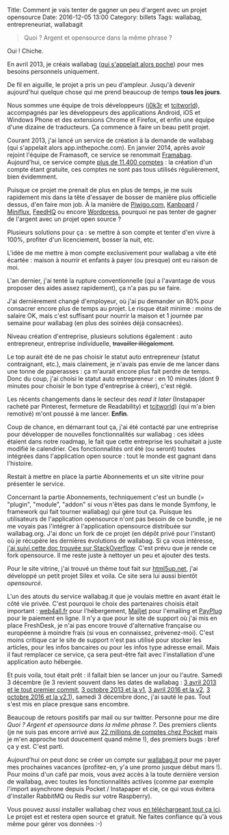 Title: Comment je vais tenter de gagner un peu d'argent avec un projet opensource
Date: 2016-12-05 13:00
Category: billets
Tags: wallabag, entrepreneuriat, wallabagit

> Quoi ? Argent et opensource dans la même phrase ?

Oui ! Chiche.

En avril 2013, je créais wallabag ([qui s'appelait alors poche]({filename}poche-pour-remplacer-instapaper-pocket-et-readability.md)) pour mes besoins personnels uniquement.

De fil en aiguille, le projet a pris un peu d'ampleur. Jusqu'à devenir aujourd'hui quelque chose qui me prend beaucoup de temps **tous les jours**.

Nous sommes une équipe de trois développeurs ([j0k3r](https://github.com/j0k3r) et [tcitworld](https://github.com/tcitworld)), accompagnés par les développeurs des applications Android, iOS et Windows Phone et des extensions Chrome et Firefox, et enfin une équipe d'une dizaine de traducteurs.
Ça commence à faire un beau petit projet.

Courant 2013, j'ai lancé un service de création à la demande de wallabag (qui s'appelait alors app.inthepoche.com). En janvier 2014, après avoir rejoint l'équipe de Framasoft, ce service se renommait [Framabag](https://www.framabag.org).
Aujourd'hui, ce service compte [plus de 11.400 comptes](https://framabag.org/analytics/) : la création d'un compte étant gratuite, ces comptes ne sont pas tous utilisés régulièrement, bien évidemment.

Puisque ce projet me prenait de plus en plus de temps, je me suis rapidement mis dans la tête d'essayer de bosser de manière plus officielle dessus, d'en faire mon job. À la manière de [Piwigo.com](http://piwigo.com/), [Kanboard](https://kanboard.net/hosting) / [Miniflux](https://miniflux.net/hosted), [FeedHQ](https://feedhq.org/) ou encore [Wordpress](https://wordpress.com/), pourquoi ne pas tenter de gagner de l'argent avec un projet open source ?

Plusieurs solutions pour ça : se mettre à son compte et tenter d'en vivre à 100%, profiter d'un licenciement, bosser la nuit, etc.

L'idée de me mettre à mon compte exclusivement pour wallabag a vite été écartée : maison à nourrir et enfants à payer (ou presque) ont eu raison de moi.

L'an dernier, j'ai tenté la rupture conventionnelle (qui a l'avantage de vous proposer des aides assez rapidement), ça n'a pas pu se faire.

J'ai dernièrement changé d'employeur, où j'ai pu demander un 80% pour consacrer encore plus de temps au projet. Le risque était minime : moins de salaire OK, mais c'est suffisant pour nourrir la maison et 1 journée par semaine pour wallabag (en plus des soirées déjà consacrées).

Niveau création d'entreprise, plusieurs solutions également : auto entrepreneur, entreprise individuelle, ~~travailler illégalement~~.

Le top aurait été de ne pas choisir le statut auto entrepreneur (statut contraignant, etc.), mais clairement, je n'avais pas envie de me lancer dans une tonne de paperasses : ça m'aurait encore plus fait perdre de temps. Donc du coup, j'ai choisi le statut auto entrepreneur : en 10 minutes (dont 9 minutes pour choisir le bon type d'entreprise à créer), c'est réglé.

Les récents changements dans le secteur des *read it later* (Instapaper racheté par Pinterest, fermeture de Readability) et [tcitworld](https://github.com/tcitworld)) (qui m'a bien remotivé) m'ont poussé à me lancer. **Enfin**.

Coup de chance, en démarrant tout ça, j'ai été contacté par une entreprise pour développer de nouvelles fonctionnalités sur wallabag : ces idées étaient dans notre roadmap, le fait que cette entreprise les souhaitait a juste modifié le calendrier. Ces fonctionnalités ont été (ou seront) toutes intégrées dans l'application open source : tout le monde est gagnant dans l'histoire.

Restait à mettre en place la partie Abonnements et un site vitrine pour présenter le service.

Concernant la partie Abonnements, techniquement c'est un bundle (= "plugin", "module", "addon" si vous n'êtes pas dans le monde Symfony, le framework qui fait tourner wallabag) qui gère tout ça. Puisque les utilisateurs de l'application opensource n'ont pas besoin de ce bundle, je ne me voyais pas l'intégrer à l'application opensource distribuée sur wallabag.org. J'ai donc un fork de ce projet (en dépôt privé pour l'instant) où je récupère les dernières évolutions de wallabag. Si ça vous intéresse, [j'ai suivi cette doc trouvée sur StackOverflow](http://stackoverflow.com/questions/10065526/github-how-to-make-a-fork-of-public-repository-private).
C'est prévu que je rende ce fork opensource. Il me reste juste à nettoyer un peu et ajouter des tests.

Pour le site vitrine, j'ai trouvé un thème tout fait sur [html5up.net](https://html5up.net), j'ai développé un petit projet Silex et voila. Ce site sera lui aussi bientôt *opensourcé*.

L'un des atouts du service wallabag.it que je voulais mettre en avant était le côté vie privée.
C'est pourquoi le choix des partenaires choisis était important : [web4all.fr](https://www.web4all.fr/) pour l'hébergement, [Mailjet](https://fr.mailjet.com/?mjlang=fr) pour l'emailing et [PayPlug](https://www.payplug.com/) pour le paiement en ligne.
Il n'y a que pour le site de support où j'ai mis en place FreshDesk, je n'ai pas encore trouvé d'alternative française ou européenne à moindre frais (si vous en connaissez, prévenez-moi). C'est moins critique car le site de support n'est pas utilisé pour stocker les articles, pour les infos bancaires ou pour les infos type adresse email. Mais il faut remplacer ce service, ça sera peut-être fait avec l'installation d'une application auto hébergée.

Et puis voila, tout était prêt : il fallait bien se lancer un jour ou l'autre. Samedi 3 décembre (le 3 revient souvent dans les dates de wallabag : [3 avril 2013 et le tout premier commit]({filename}poche-pour-remplacer-instapaper-pocket-et-readability.md), [3 octobre 2013 et la v1](https://www.wallabag.org/blog/2013/10/03/117), [3 avril 2016 et la v2](https://www.wallabag.org/blog/2016/04/03/wallabag-v2), [3 octobre 2016 et la v2.1](https://www.wallabag.org/blog/2016/10/03/wallabag-21)), samedi 3 décembre donc, j'ai sauté le pas. Tout s'est mis en place presque sans encombre.

Beaucoup de retours positifs par mail ou sur twitter. Personne pour me dire *Quoi ? Argent et opensource dans la même phrase ?*. Des premiers clients (je ne suis pas encore arrivé aux [22 millions de comptes chez Pocket](https://getpocket.com/) mais je m'en approche tout doucement quand même !), des premiers bugs : bref ça y est. C'est parti.

Aujourd'hui on peut donc se créer un compte sur [wallabag.it](https://www.wallabag.it/fr) pour me payer mes prochaines vacances (profitez-en, y'a une promo jusque début mars !).
Pour moins d'un café par mois, vous avez accès à la toute dernière version de wallabag, avec toutes les fonctionnalités actives (comme par exemple l'import asynchrone depuis Pocket / Instapaper et cie, ce qui vous évitera d'installer RabbitMQ ou Redis sur votre Raspberry).

Vous pouvez aussi installer wallabag chez vous [en téléchargeant tout ça ici](https://www.wallabag.org/). Le projet est et restera open source et gratuit. Ne faites confiance qu'à vous même pour gérer vos données :-)
